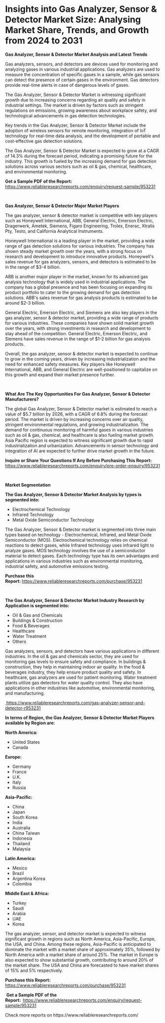 <p><h1>Insights into Gas Analyzer, Sensor & Detector Market Size: Analysing Market Share, Trends, and Growth from 2024 to 2031</h1></p><p><strong>Gas Analyzer, Sensor & Detector Market Analysis and Latest Trends</strong></p>
<p><p>Gas analyzers, sensors, and detectors are devices used for monitoring and analyzing gases in various industrial applications. Gas analyzers are used to measure the concentration of specific gases in a sample, while gas sensors can detect the presence of certain gases in the environment. Gas detectors provide real-time alerts in case of dangerous levels of gases.</p><p>The Gas Analyzer, Sensor & Detector Market is witnessing significant growth due to increasing concerns regarding air quality and safety in industrial settings. The market is driven by factors such as stringent regulations on emissions, growing awareness about workplace safety, and technological advancements in gas detection technologies.</p><p>Key trends in the Gas Analyzer, Sensor & Detector Market include the adoption of wireless sensors for remote monitoring, integration of IoT technology for real-time data analysis, and the development of portable and cost-effective gas detection solutions.</p><p>The Gas Analyzer, Sensor & Detector Market is expected to grow at a CAGR of 14.3% during the forecast period, indicating a promising future for the industry. This growth is fueled by the increasing demand for gas detection solutions across various sectors such as oil & gas, chemical, healthcare, and environmental monitoring.</p></p>
<p><strong>Get a Sample PDF of the Report:&nbsp;</strong> <a href="https://www.reliableresearchreports.com/enquiry/request-sample/953231">https://www.reliableresearchreports.com/enquiry/request-sample/953231</a></p>
<p>&nbsp;</p>
<p><strong>Gas Analyzer, Sensor & Detector Major Market Players</strong></p>
<p><p>The gas analyzer, sensor & detector market is competitive with key players such as Honeywell International, ABB, General Electric, Emerson Electric, Dragerwerk, Ametek, Siemens, Figaro Engineering, Trolex, Enerac, Xtralis Pty, Testo, and California Analytical Instruments.</p><p>Honeywell International is a leading player in the market, providing a wide range of gas detection solutions for various industries. The company has shown steady market growth over the years, with a strong focus on research and development to introduce innovative products. Honeywell's sales revenue for gas analyzers, sensors, and detectors is estimated to be in the range of $3-4 billion.</p><p>ABB is another major player in the market, known for its advanced gas analysis technology that is widely used in industrial applications. The company has a global presence and has been focusing on expanding its product portfolio to cater to the growing demand for gas detection solutions. ABB's sales revenue for gas analysis products is estimated to be around $2-3 billion.</p><p>General Electric, Emerson Electric, and Siemens are also key players in the gas analyzer, sensor & detector market, providing a wide range of products for various industries. These companies have shown solid market growth over the years, with strong investments in research and development to stay ahead of the competition. General Electric, Emerson Electric, and Siemens have sales revenue in the range of $1-2 billion for gas analysis products.</p><p>Overall, the gas analyzer, sensor & detector market is expected to continue to grow in the coming years, driven by increasing industrialization and the need for enhanced safety measures. Key players like Honeywell International, ABB, and General Electric are well-positioned to capitalize on this growth and expand their market presence further.</p></p>
<p>&nbsp;</p>
<p><strong>What Are The Key Opportunities For Gas Analyzer, Sensor & Detector Manufacturers?</strong></p>
<p><p>The global Gas Analyzer, Sensor & Detector market is estimated to reach a value of $5.7 billion by 2026, with a CAGR of 6.8% during the forecast period. The market is driven by increasing concerns over air quality, stringent environmental regulations, and growing industrialization. The demand for continuous monitoring of harmful gases in various industries such as oil & gas, chemical, and healthcare is also fueling market growth. Asia Pacific region is expected to witness significant growth due to rapid industrialization and urbanization. Advancements in sensor technology and integration of AI are expected to further drive market growth in the future.</p></p>
<p><strong>Inquire or Share Your Questions If Any Before Purchasing This Report:</strong> <a href="https://www.reliableresearchreports.com/enquiry/pre-order-enquiry/953231">https://www.reliableresearchreports.com/enquiry/pre-order-enquiry/953231</a></p>
<p>&nbsp;</p>
<p><strong>Market Segmentation</strong></p>
<p><strong>The Gas Analyzer, Sensor & Detector Market Analysis by types is segmented into:</strong></p>
<p><ul><li>Electrochemical Technology</li><li>Infrared Technology</li><li>Metal Oxide Semiconductor Technology</li></ul></p>
<p><p>The Gas Analyzer, Sensor & Detector market is segmented into three main types based on technology - Electrochemical, Infrared, and Metal Oxide Semiconductor (MOS). Electrochemical technology relies on chemical reactions to detect gases, while Infrared technology uses infrared light to analyze gases. MOS technology involves the use of a semiconductor material to detect gases. Each technology type has its own advantages and applications in various industries such as environmental monitoring, industrial safety, and automotive emissions testing.</p></p>
<p><strong>Purchase this Report:&nbsp;</strong><a href="https://www.reliableresearchreports.com/purchase/953231">https://www.reliableresearchreports.com/purchase/953231</a></p>
<p>&nbsp;</p>
<p><strong>The Gas Analyzer, Sensor & Detector Market Industry Research by Application is segmented into:</strong></p>
<p><ul><li>Oil & Gas and Chemicals</li><li>Buildings & Construction</li><li>Food & Beverages</li><li>Healthcare</li><li>Water Treatment</li><li>Others</li></ul></p>
<p><p>Gas analyzers, sensors, and detectors have various applications in different industries. In the oil & gas and chemicals sector, they are used for monitoring gas levels to ensure safety and compliance. In buildings & construction, they help in maintaining indoor air quality. In the food & beverages industry, they help ensure product quality and safety. In healthcare, gas analyzers are used for patient monitoring. Water treatment plants utilize gas detectors for water quality control. They also have applications in other industries like automotive, environmental monitoring, and manufacturing.</p></p>
<p><a href="https://www.reliableresearchreports.com/gas-analyzer-sensor-and-detector-r953231">&nbsp;https://www.reliableresearchreports.com/gas-analyzer-sensor-and-detector-r953231</a></p>
<p><strong>In terms of Region, the Gas Analyzer, Sensor & Detector Market Players available by Region are:</strong></p>
<p>
    <p> <strong> North America: </strong>
        <ul>
            <li>United States</li>
            <li>Canada</li>
        </ul>
        </p> 
    <p> <strong> Europe: </strong>
        <ul>
            <li>Germany</li>
            <li>France</li>
            <li>U.K.</li>
            <li>Italy</li>
            <li>Russia</li>
        </ul>
        </p> 
    <p> <strong> Asia-Pacific: </strong>
        <ul>
            <li>China</li>
            <li>Japan</li>
            <li>South Korea</li>
            <li>India</li>
            <li>Australia</li>
            <li>China Taiwan</li>
            <li>Indonesia</li>
            <li>Thailand</li>
            <li>Malaysia</li>
        </ul>
        </p> 
    <p> <strong> Latin America: </strong>
        <ul>
            <li>Mexico</li>
            <li>Brazil</li>
            <li>Argentina Korea</li>
            <li>Colombia</li>
        </ul>
        </p> 
    <p> <strong> Middle East & Africa: </strong>
        <ul>
            <li>Turkey</li>
            <li>Saudi</li>
            <li>Arabia</li>
            <li>UAE</li>
            <li>Korea</li>
        </ul>
    </p>
    </p>
<p><p>The gas analyzer, sensor, and detector market is expected to witness significant growth in regions such as North America, Asia-Pacific, Europe, the USA, and China. Among these regions, Asia-Pacific is anticipated to dominate the market with a market share of approximately 35%, followed by North America with a market share of around 25%. The market in Europe is also expected to show substantial growth, contributing to around 20% of the market share. The USA and China are forecasted to have market shares of 15% and 5% respectively.</p></p>
<p><strong>Purchase this Report: </strong><a href="https://www.reliableresearchreports.com/purchase/953231">https://www.reliableresearchreports.com/purchase/953231</a></p>
<p>&nbsp;<strong>Get a Sample PDF of the Report:&nbsp;&nbsp;</strong><a href="https://www.reliableresearchreports.com/enquiry/request-sample/953231">https://www.reliableresearchreports.com/enquiry/request-sample/953231</a></p>
<p><strong></strong></p>
<p>Check more reports on https://www.reliableresearchreports.com/</p>